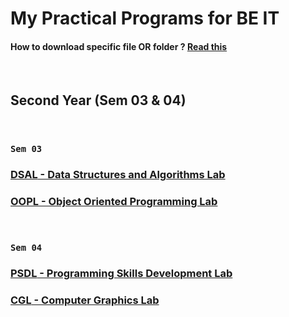 # My Practical Programs for BE IT

#### How to download specific file OR folder ? [Read this](download_help.md)

<br>

## Second Year (Sem 03 & 04)

<br>

### `Sem 03`

### [**DSAL** - Data Structures and Algorithms Lab](DSAL)

### [**OOPL** - Object Oriented Programming Lab](OOPL)

<br>

### `Sem 04`

### [**PSDL** - Programming Skills Development Lab](PSDL)

### [**CGL** - Computer Graphics Lab](CGL)

<br>
